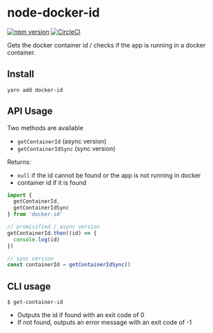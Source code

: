 # node-docker-id

[![npm version](https://badge.fury.io/js/docker-id.svg)](https://badge.fury.io/js/docker-id) [![CircleCI](https://circleci.com/gh/theogravity/node-docker-id.svg?style=svg)](https://circleci.com/gh/theogravity/node-docker-id)

Gets the docker container id / checks if the app is running in a docker container.

## Install

`yarn add docker-id`

## API Usage

Two methods are available

- `getContainerId` (async version)
- `getContainerIdSync` (sync version)

Returns:

- `null` if the id cannot be found or the app is not running in docker
- container id if it is found

```js
import {
  getContainerId,
  getContainerIdSync
} from 'docker-id'

// promisified / async version
getContainerId.then((id) => {
  console.log(id)
})

// sync version
const containerId = getContainerIdSync()
```

## CLI usage

`$ get-container-id`

- Outputs the id if found with an exit code of 0
- If not found, outputs an error message with an exit code of -1
